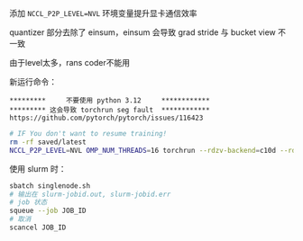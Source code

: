 添加 `NCCL_P2P_LEVEL=NVL` 环境变量提升显卡通信效率

quantizer 部分去除了 einsum，einsum 会导致 grad stride 与 bucket view 不一致

由于level太多，rans coder不能用


新运行命令：
```
*********     不要使用 python 3.12     ************
********* 这会导致 torchrun seg fault  ************
https://github.com/pytorch/pytorch/issues/116423
```
```bash
# IF You don't want to resume training!
rm -rf saved/latest
NCCL_P2P_LEVEL=NVL OMP_NUM_THREADS=16 torchrun --rdzv-backend=c10d --rdzv-endpoint=localhost:0 --nnodes=1 --nproc_per_node=8 mcquic/train/__main__.py configs/neon.yaml
```

使用 slurm 时：
```bash
sbatch singlenode.sh
# 输出在 slurm-jobid.out, slurm-jobid.err
# job 状态
squeue --job JOB_ID
# 取消
scancel JOB_ID
```
